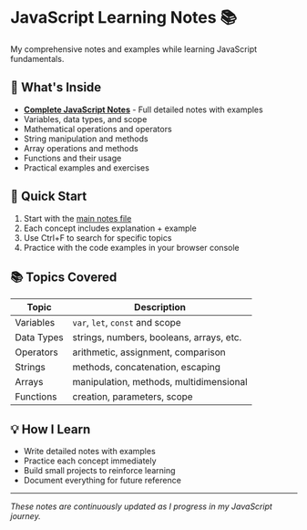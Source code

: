 
# JavaScript Learning Notes 📚

My comprehensive notes and examples while learning JavaScript fundamentals.

## 📖 What's Inside

- **[Complete JavaScript Notes](javascript-fundamentals.md)** - Full detailed notes with examples
- Variables, data types, and scope
- Mathematical operations and operators
- String manipulation and methods
- Array operations and methods
- Functions and their usage
- Practical examples and exercises

## 🚀 Quick Start

1. Start with the [main notes file](javascript-fundamentals.md)
2. Each concept includes explanation + example
3. Use Ctrl+F to search for specific topics
4. Practice with the code examples in your browser console

## 📚 Topics Covered

| Topic | Description |
|-------|-------------|
| Variables | `var`, `let`, `const` and scope |
| Data Types | strings, numbers, booleans, arrays, etc. |
| Operators | arithmetic, assignment, comparison |
| Strings | methods, concatenation, escaping |
| Arrays | manipulation, methods, multidimensional |
| Functions | creation, parameters, scope |

## 💡 How I Learn

- Write detailed notes with examples
- Practice each concept immediately
- Build small projects to reinforce learning
- Document everything for future reference

---
*These notes are continuously updated as I progress in my JavaScript journey.*